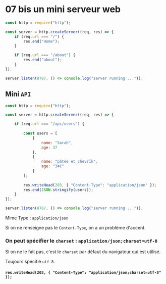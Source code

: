# 07 bis un mini serveur web

```js
const http = require("http");

const server = http.createServer((req, res) => {
    if (req.url === "/") {
        res.end("Home");
    }

    if (req.url === "/about") {
        res.end("about");
    }
});

server.listen(8787, () => console.log("server running ..."));
```

## Mini `API`

```js
const http = require("http");

const server = http.createServer((req, res) => {

    if (req.url === "/api/users") {
      
        const users = [
            {
                name: "Sarah",
                age: 37
            },
            {
                name: "pâtée et chèvrïk",
                age: "34€"
            }
        ];
      
        res.writeHead(203, { "Content-Type": "application/json" });
        res.end(JSON.stringify(users));
    }
});

server.listen(8787, () => console.log("server running ..."));
```

Mime Type : `application/json`

Si on ne renseigne pas le `Content-Type`, on a un problème d'accent.

### On peut spécifier le `charset`   : `application/json;charset=utf-8`

Si on ne le fait pas, c'est le `charset` par défaut du navigateur qui est utilisé.

Toujours spécifié `utf-8`.

#### `res.writeHead(203, { "Content-Type": "application/json;charset=utf-8" });`